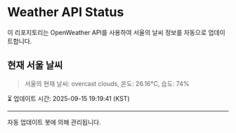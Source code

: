 
# Weather API Status

이 리포지토리는 OpenWeather API를 사용하여 서울의 날씨 정보를 자동으로 업데이트합니다.

## 현재 서울 날씨
> 서울의 현재 날씨: overcast clouds, 온도: 26.16°C, 습도: 74%

⏳ 업데이트 시간: 2025-09-15 19:19:41 (KST)

---
자동 업데이트 봇에 의해 관리됩니다.
